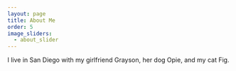 ```yaml
---
layout: page
title: About Me
order: 5
image_sliders:
  - about_slider
---
```

I live in San Diego with my girlfriend Grayson, her dog Opie, and my cat Fig.<br>
